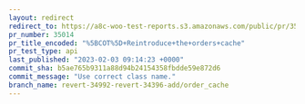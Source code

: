 ```yaml
---
layout: redirect
redirect_to: https://a8c-woo-test-reports.s3.amazonaws.com/public/pr/35014/api/index.html
pr_number: 35014
pr_title_encoded: "%5BCOT%5D+Reintroduce+the+orders+cache"
pr_test_type: api
last_published: "2023-02-03 09:14:23 +0000"
commit_sha: b5ae765b9311a88d94b24154358fbdde59e872d6
commit_message: "Use correct class name."
branch_name: revert-34992-revert-34396-add/order_cache
---
```


